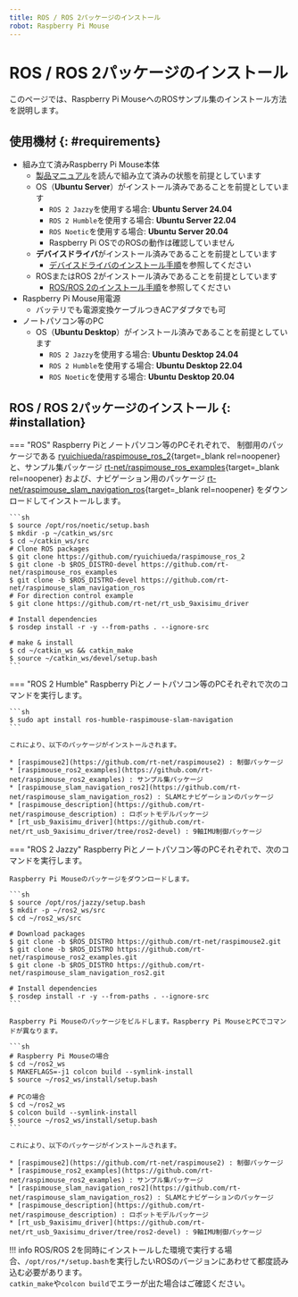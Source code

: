 ```yaml
---
title: ROS / ROS 2パッケージのインストール
robot: Raspberry Pi Mouse
---
```


# ROS / ROS 2パッケージのインストール

このページでは、Raspberry Pi MouseへのROSサンプル集のインストール方法を説明します。

## 使用機材 {: #requirements}

* 組み立て済みRaspberry Pi Mouse本体
    * [製品マニュアル](https://rt-net.jp/products/raspberrypimousev3/#downloads)を読んで組み立て済みの状態を前提としています
    * OS（**Ubuntu Server**）がインストール済みであることを前提としています
        * `ROS 2 Jazzy`を使用する場合: **Ubuntu Server 24.04**
        * `ROS 2 Humble`を使用する場合: **Ubuntu Server 22.04**
        * `ROS Noetic`を使用する場合: **Ubuntu Server 20.04**
        * Raspberry Pi OSでのROSの動作は確認していません
    * **デバイスドライバ**がインストール済みであることを前提としています
        * [デバイスドライバのインストール手順](../driver/install.md)を参照してください
    * ROSまたはROS 2がインストール済みであることを前提としています
        * [ROS/ROS 2のインストール手順](./install.md)を参照してください
* Raspberry Pi Mouse用電源
    * バッテリでも電源変換ケーブルつきACアダプタでも可
* ノートパソコン等のPC
    * OS（**Ubuntu Desktop**）がインストール済みであることを前提としています
        * `ROS 2 Jazzy`を使用する場合: **Ubuntu Desktop 24.04**
        * `ROS 2 Humble`を使用する場合: **Ubuntu Desktop 22.04**
        * `ROS Noetic`を使用する場合: **Ubuntu Desktop 20.04**

## ROS / ROS 2パッケージのインストール {: #installation}

=== "ROS"
    Raspberry Piとノートパソコン等のPCそれぞれで、
    制御用のパッケージである
    [ryuichiueda/raspimouse_ros_2](https://github.com/ryuichiueda/raspimouse_ros_2){target=_blank rel=noopener}
    と、サンプル集パッケージ
    [rt-net/raspimouse_ros_examples](https://github.com/rt-net/raspimouse_ros_examples){target=_blank rel=noopener}
    および、ナビゲーション用のパッケージ
    [rt-net/raspimouse_slam_navigation_ros](https://github.com/rt-net/raspimouse_slam_navigation_ros){target=_blank rel=noopener}
    をダウンロードしてインストールします。

    ```sh
    $ source /opt/ros/noetic/setup.bash
    $ mkdir -p ~/catkin_ws/src
    $ cd ~/catkin_ws/src
    # Clone ROS packages
    $ git clone https://github.com/ryuichiueda/raspimouse_ros_2
    $ git clone -b $ROS_DISTRO-devel https://github.com/rt-net/raspimouse_ros_examples 
    $ git clone -b $ROS_DISTRO-devel https://github.com/rt-net/raspimouse_slam_navigation_ros 
    # For direction control example
    $ git clone https://github.com/rt-net/rt_usb_9axisimu_driver

    # Install dependencies
    $ rosdep install -r -y --from-paths . --ignore-src      

    # make & install
    $ cd ~/catkin_ws && catkin_make
    $ source ~/catkin_ws/devel/setup.bash
    ```

=== "ROS 2 Humble"
    Raspberry Piとノートパソコン等のPCそれぞれで次のコマンドを実行します。

    ```sh
    $ sudo apt install ros-humble-raspimouse-slam-navigation
    ```

    これにより、以下のパッケージがインストールされます。

    * [raspimouse2](https://github.com/rt-net/raspimouse2) : 制御パッケージ
    * [raspimouse_ros2_examples](https://github.com/rt-net/raspimouse_ros2_examples) : サンプル集パッケージ
    * [raspimouse_slam_navigation_ros2](https://github.com/rt-net/raspimouse_slam_navigation_ros2) : SLAMとナビゲーションのパッケージ 
    * [raspimouse_description](https://github.com/rt-net/raspimouse_description) : ロボットモデルパッケージ
    * [rt_usb_9axisimu_driver](https://github.com/rt-net/rt_usb_9axisimu_driver/tree/ros2-devel) : 9軸IMU制御パッケージ

=== "ROS 2 Jazzy"
    Raspberry Piとノートパソコン等のPCそれぞれで、次のコマンドを実行します。

    Raspberry Pi Mouseのパッケージをダウンロードします。
    
    ```sh
    $ source /opt/ros/jazzy/setup.bash
    $ mkdir -p ~/ros2_ws/src
    $ cd ~/ros2_ws/src

    # Download packages
    $ git clone -b $ROS_DISTRO https://github.com/rt-net/raspimouse2.git
    $ git clone -b $ROS_DISTRO https://github.com/rt-net/raspimouse_ros2_examples.git
    $ git clone -b $ROS_DISTRO https://github.com/rt-net/raspimouse_slam_navigation_ros2.git

    # Install dependencies
    $ rosdep install -r -y --from-paths . --ignore-src
    ```

    Raspberry Pi Mouseのパッケージをビルドします。Raspberry Pi MouseとPCでコマンドが異なります。

    ```sh
    # Raspberry Pi Mouseの場合
    $ cd ~/ros2_ws
    $ MAKEFLAGS=-j1 colcon build --symlink-install
    $ source ~/ros2_ws/install/setup.bash

    # PCの場合
    $ cd ~/ros2_ws
    $ colcon build --symlink-install
    $ source ~/ros2_ws/install/setup.bash
    ```

    これにより、以下のパッケージがインストールされます。

    * [raspimouse2](https://github.com/rt-net/raspimouse2) : 制御パッケージ
    * [raspimouse_ros2_examples](https://github.com/rt-net/raspimouse_ros2_examples) : サンプル集パッケージ
    * [raspimouse_slam_navigation_ros2](https://github.com/rt-net/raspimouse_slam_navigation_ros2) : SLAMとナビゲーションのパッケージ 
    * [raspimouse_description](https://github.com/rt-net/raspimouse_description) : ロボットモデルパッケージ
    * [rt_usb_9axisimu_driver](https://github.com/rt-net/rt_usb_9axisimu_driver/tree/ros2-devel) : 9軸IMU制御パッケージ

!!! info
    ROS/ROS 2を同時にインストールした環境で実行する場合、`/opt/ros/*/setup.bash`を実行したいROSのバージョンにあわせて都度読み込む必要があります。  
    `catkin_make`や`colcon build`でエラーが出た場合はご確認ください。